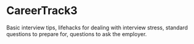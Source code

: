 # CareerTrack3

Basic interview tips, lifehacks for dealing with interview stress, standard questions to prepare for, questions to ask the employer.